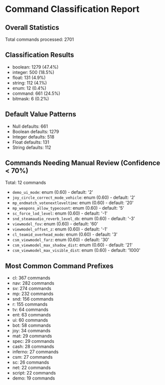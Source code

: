 # Command Classification Report

## Overall Statistics
Total commands processed: 2701

## Classification Results
- boolean: 1279 (47.4%)
- integer: 500 (18.5%)
- float: 131 (4.9%)
- string: 112 (4.1%)
- enum: 12 (0.4%)
- command: 661 (24.5%)
- bitmask: 6 (0.2%)

## Default Value Patterns
- Null defaults: 661
- Boolean defaults: 1279
- Integer defaults: 518
- Float defaults: 131
- String defaults: 112

## Commands Needing Manual Review (Confidence < 70%)
Total: 12 commands

- `demo_ui_mode`: enum (0.60) - default: '2'
- `joy_circle_correct_mode_vehicle`: enum (0.60) - default: '2'
- `mp_endmatch_votenextleveltime`: enum (0.60) - default: '20'
- `mp_weapons_allow_typecount`: enum (0.60) - default: '5'
- `sc_force_lod_level`: enum (0.60) - default: '-1'
- `snd_steamaudio_reverb_level_db`: enum (0.60) - default: '-3'
- `viewmodel_fov`: enum (0.60) - default: '60'
- `viewmodel_offset_z`: enum (0.60) - default: '-1'
- `cl_teamid_overhead_mode`: enum (0.60) - default: '3'
- `csm_viewmodel_farz`: enum (0.60) - default: '30'
- `csm_viewmodel_max_shadow_dist`: enum (0.60) - default: '21'
- `csm_viewmodel_max_visible_dist`: enum (0.60) - default: '1000'

## Most Common Command Prefixes
- cl: 367 commands
- nav: 282 commands
- sv: 274 commands
- mp: 232 commands
- snd: 156 commands
- r: 155 commands
- tv: 64 commands
- ent: 63 commands
- ui: 60 commands
- bot: 58 commands
- joy: 34 commands
- mat: 29 commands
- spec: 29 commands
- cash: 28 commands
- inferno: 27 commands
- csm: 27 commands
- sc: 26 commands
- net: 22 commands
- script: 22 commands
- demo: 19 commands
